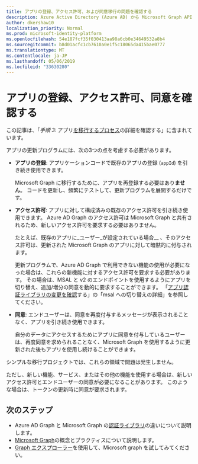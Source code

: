 ```yaml
---
title: アプリの登録、アクセス許可、および同意移行の問題を確認する
description: Azure Active Directory (Azure AD) から Microsoft Graph API へのアプリの登録、アクセス許可、および同意の移行について説明します。
author: dkershaw10
localization_priority: Normal
ms.prod: microsoft-identity-platform
ms.openlocfilehash: 54e187fcf35f030413aa98a6cb0e34649532a8b4
ms.sourcegitcommit: b8d01acfc1cb7610a0e1f5c18065da415bae0777
ms.translationtype: MT
ms.contentlocale: ja-JP
ms.lasthandoff: 05/06/2019
ms.locfileid: "33630280"
---
```

# <a name="review-app-registration-permissions-and-consent"></a>アプリの登録、アクセス許可、同意を確認する

この記事は、「*手順 3:* アプリ[を移行するプロセス](migrate-azure-ad-graph-planning-checklist.md)の詳細を確認する」に含まれています。

アプリの更新プログラムには、次の3つの点を考慮する必要があります。

- **アプリの登録**: アプリケーションコードで既存のアプリの登録 (`appId`) を引き続き使用できます。  

    Microsoft Graph に移行するために、アプリを再登録する必要はあり**ません**。 コードを更新し、頻繁にテストして、更新プログラムを展開するだけです。  

- **アクセス許可**: アプリに対して構成済みの既存のアクセス許可を引き続き使用できます。 Azure AD Graph のアクセス許可は Microsoft Graph と共有されるため、新しいアクセス許可を要求する必要はありません。

    たとえば、既存のアプリに_ユーザー_が設定されている場合__ 、そのアクセス許可は、更新された Microsoft Graph のアプリに対して暗黙的に付与されます。

    更新プログラムで、Azure AD Graph で利用できない機能の使用が必要になった場合は、これらの新機能に対するアクセス許可を要求する必要があります。 その場合は、MSAL と v2 のエンドポイントを使用するようにアプリを切り替え、追加/増分の同意を動的に要求することができます。 「[アプリ認証ライブラリの変更を確認](/graph/migrate-azure-ad-graph-authentication-library)する」の「msal への切り替えの詳細」を参照してください。

- **同意**: エンドユーザーは、同意を再度付与するメッセージが表示されることなく、アプリを引き続き使用できます。

    自分のデータにアクセスするためにアプリに同意を付与しているユーザーは、再度同意を求められることなく、Microsoft Graph を使用するように更新された後もアプリを使用し続けることができます。

シンプルな移行プロジェクトでは、これらの領域で問題は発生しません。

ただし、新しい機能、サービス、またはその他の機能を使用する場合は、新しいアクセス許可とエンドユーザーの同意が必要になることがあります。  このような場合は、トークンの更新時に同意が要求されます。

## <a name="next-steps"></a>次のステップ

- Azure AD Graph と Microsoft Graph の[認証ライブラリ](migrate-azure-ad-graph-authentication-library.md)の違いについて説明します。
- [Microsoft Graph](/graph/overview)の概念とプラクティスについて説明します。
- [Graph エクスプローラー](https://aka.ms/ge)を使用して、Microsoft graph を試してみてください。
